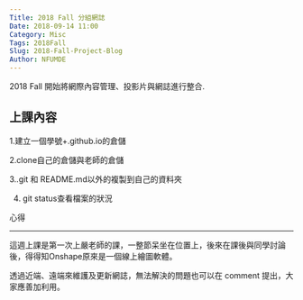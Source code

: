 ```yaml
---
Title: 2018 Fall 分組網誌
Date: 2018-09-14 11:00
Category: Misc
Tags: 2018Fall
Slug: 2018-Fall-Project-Blog
Author: NFUMDE
---
```


2018 Fall 開始將網際內容管理、投影片與網誌進行整合.

<!-- PELICAN_END_SUMMARY -->

上課內容
----

1.建立一個學號+.github.io的倉儲

2.clone自己的倉儲與老師的倉儲

3..git 和 README.md以外的複製到自己的資料夾

4. git status查看檔案的狀況

心得


----

這週上課是第一次上嚴老師的課，一整節呆坐在位置上，後來在課後與同學討論後，得得知Onshape原來是一個線上繪圖軟體。

透過近端、遠端來維護及更新網誌，無法解決的問題也可以在 comment 提出，大家應善加利用。



